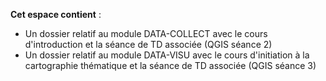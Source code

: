 **Cet espace contient** :

- Un dossier relatif au module DATA-COLLECT avec le cours d'introduction et la séance de TD associée (QGIS séance 2)
- Un dossier relatif au module DATA-VISU avec le cours  d'initiation à la cartographie thématique et la séance de TD associée (QGIS séance 3)


